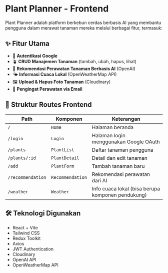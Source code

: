 # Plant Planner - Frontend

Plant Planner adalah platform berkebun cerdas berbasis AI yang membantu pengguna dalam merawat tanaman mereka melalui berbagai fitur, termasuk:

## ✨ Fitur Utama

- 🔐 **Autentikasi Google**
- 🪴 **CRUD Manajemen Tanaman** (tambah, ubah, hapus, lihat)
- 🧠 **Rekomendasi Perawatan Tanaman Berbasis AI** (OpenAI)
- 🌤️ **Informasi Cuaca Lokal** (OpenWeatherMap API)
- 🖼️ **Upload & Hapus Foto Tanaman** (Cloudinary)
- 📧 **Pengingat Perawatan via Email**

## 📁 Struktur Routes Frontend

| Path              | Komponen         | Keterangan                                        |
| ----------------- | ---------------- | ------------------------------------------------- |
| `/`               | `Home`           | Halaman beranda                                   |
| `/login`          | `Login`          | Halaman login menggunakan Google OAuth            |
| `/plants`         | `PlantList`      | Daftar tanaman pengguna                           |
| `/plants/:id`     | `PlantDetail`    | Detail dan edit tanaman                           |
| `/add`            | `PlantForm`      | Tambah tanaman baru                               |
| `/recommendation` | `Recommendation` | Rekomendasi perawatan dari AI                     |
| `/weather`        | `Weather`        | Info cuaca lokal (bisa berupa komponen pendukung) |

## 🛠️ Teknologi Digunakan

- React + Vite
- Tailwind CSS
- Redux Toolkit
- Axios
- JWT Authentication
- Cloudinary
- OpenAI API
- OpenWeatherMap API
